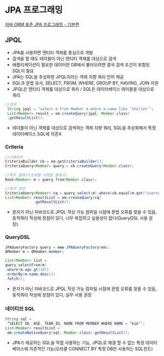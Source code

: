# JPA 프로그래밍

[자바 ORM 표준 JPA 프로그래밍 - 기본편](https://www.inflearn.com/course/ORM-JPA-Basic/dashboard)

## JPQL
* JPA를 사용하면 엔티티 객체를 중심으로 개발
* 검색을 할 때도 테이블이 아닌 엔티티 객체를 대상으로 검색
* 애플리케이션이 필요한 데이터만 DB에서 불러오려면 결국 검색 조건이 포함된 SQL이 필요
* JPA는 SQL을 추상화한 JPQL이라는 객체 지향 쿼리 언어 제공
* SQL과 문법 유사, SELECT, FROM, WHERE, GROUP BY, HAVING, JOIN 지원
* JPQL은 엔티티 객체를 대상으로 쿼리 / SQL은 데이터베이스 테이블을 대상으로 쿼리

```java
//검색
 String jpql = "select m From Member m where m.name like ‘%hello%'"; 
 List<Member> result = em.createQuery(jpql, Member.class)
 .getResultList();
```
* 테이블이 아닌 객체를 대상으로 검색하는 객체 지향 쿼리, SQL을 추상화해서 특정 데이터베이스 SQL에 의존X 


### Criteria
```java
//사용준비
CriteriaBuilder cb = em.getCriteriaBuilder();
CriteriaQuery<Member> query = cb.createQuery(Member.class);
            
//루트 클래스(조회를 시작할 클래스)
Root<Member> m = query.from(Member.class);

//쿼리 생성
CriteriaQuery<Member> cq = query.select(m).where(cb.equal(m.get("username"), "kim"));
List<Member> resultList = em.createQuery(cq)
             .getResultList();
```
* 문자가 아닌 자바코드로 JPQL 작성 가능 컴파일 시점에 문법 오류를 찾을 수 있음, 동적쿼리 작성에 장점이 있다, 너무 복잡하고 실용성이 없다(QueryDSL 사용 권장).

### QueryDSL
```java
JPAQueryFactory query = new JPAQueryFactory(em);
QMember m = QMember.member;

List<Member> list = 
query.selectFrom(m)
.where(m.age.gt(18))
.orderBy(m.name.desc())
.fetch();
```
* 문자가 아닌 자바코드로 JPQL 작성 가능 컴파일 시점에 문법 오류를 찾을 수 있음, 동적쿼리 작성에 장점이 있다, 실무 사용 권장

### 네이티브 SQL
```java
String sql = 
 “SELECT ID, AGE, TEAM_ID, NAME FROM MEMBER WHERE NAME = ‘kim’"; 
List<Member> resultList = 
 em.createNativeQuery(sql, Member.class).getResultList();
```
* JPA가 제공하는 SQL을 직접 사용하는 기능, JPQL로 해결 할 수 없는 특정 데이터베이스에 의존적인 기능(오라클 CONNECT BY 특정 DB만 사용하는 SQL힌트)


